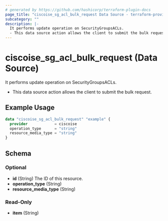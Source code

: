 ```yaml
---
# generated by https://github.com/hashicorp/terraform-plugin-docs
page_title: "ciscoise_sg_acl_bulk_request Data Source - terraform-provider-ciscoise"
subcategory: ""
description: |-
  It performs update operation on SecurityGroupsACLs.
  - This data source action allows the client to submit the bulk request.
---
```


# ciscoise_sg_acl_bulk_request (Data Source)

It performs update operation on SecurityGroupsACLs.

- This data source action allows the client to submit the bulk request.

## Example Usage

```terraform
data "ciscoise_sg_acl_bulk_request" "example" {
  provider            = ciscoise
  operation_type      = "string"
  resource_media_type = "string"
}
```

<!-- schema generated by tfplugindocs -->
## Schema

### Optional

- **id** (String) The ID of this resource.
- **operation_type** (String)
- **resource_media_type** (String)

### Read-Only

- **item** (String)


